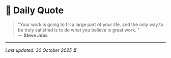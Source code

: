 # 📜 Daily Quote

> "Your work is going to fill a large part of your life, and the only way to be truly satisfied is to do what you believe is great work. "  
> — **Steve Jobs**

---

_Last updated: 30 October 2025 ⏳_
